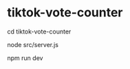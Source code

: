 # tiktok-vote-counter

cd tiktok-vote-counter

<!-- Run Server -->
node src/server.js

<!-- Run UI -->
npm run dev
